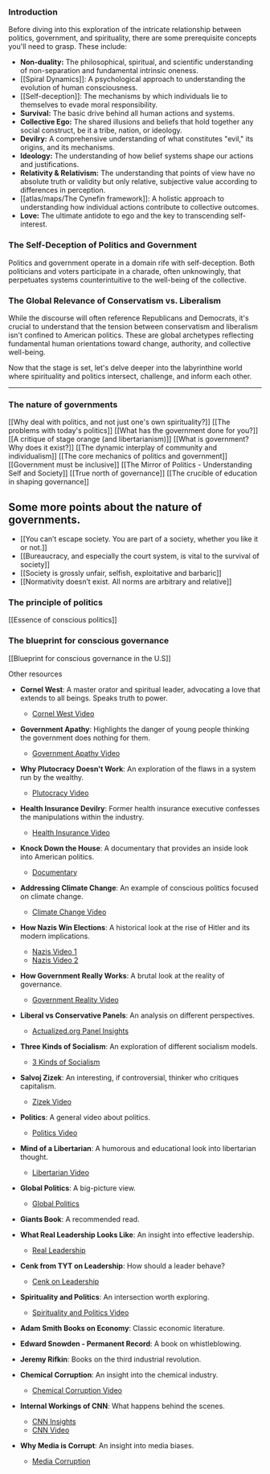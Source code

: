 ### Introduction

Before diving into this exploration of the intricate relationship between politics, government, and spirituality, there are some prerequisite concepts you'll need to grasp. These include:

- **Non-duality:** The philosophical, spiritual, and scientific understanding of non-separation and fundamental intrinsic oneness.
- [[Spiral Dynamics]]: A psychological approach to understanding the evolution of human consciousness.
- [[Self-deception]]: The mechanisms by which individuals lie to themselves to evade moral responsibility.
- **Survival:** The basic drive behind all human actions and systems.
- **Collective Ego:** The shared illusions and beliefs that hold together any social construct, be it a tribe, nation, or ideology.
- **Devilry:** A comprehensive understanding of what constitutes "evil," its origins, and its mechanisms.
- **Ideology:** The understanding of how belief systems shape our actions and justifications.
- **Relativity & Relativism:** The understanding that points of view have no absolute truth or validity but only relative, subjective value according to differences in perception.
- [[atlas/maps/The Cynefin framework]]: A holistic approach to understanding how individual actions contribute to collective outcomes.
- **Love:** The ultimate antidote to ego and the key to transcending self-interest.

### The Self-Deception of Politics and Government

Politics and government operate in a domain rife with self-deception. Both politicians and voters participate in a charade, often unknowingly, that perpetuates systems counterintuitive to the well-being of the collective.

### The Global Relevance of Conservatism vs. Liberalism

While the discourse will often reference Republicans and Democrats, it's crucial to understand that the tension between conservatism and liberalism isn't confined to American politics. These are global archetypes reflecting fundamental human orientations toward change, authority, and collective well-being.

Now that the stage is set, let's delve deeper into the labyrinthine world where spirituality and politics intersect, challenge, and inform each other.

---  

### The nature of governments

[[Why deal with politics, and not just one's own spirituality?]]
[[The problems with today's politics]]
[[What has the government done for you?]]
[[A critique of stage orange (and libertarianism)]]
[[What is government? Why does it exist?]]
[[The dynamic interplay of community and individualism]]
[[The core mechanics of politics and government]]
[[Government must be inclusive]]
[[The Mirror of Politics - Understanding Self and Society]]
[[True north of governance]]
[[The crucible of education in shaping governance]]

## Some more points about the nature of governments.


- [[You can’t escape society. You are part of a society, whether you like it or not.]]
- [[Bureaucracy, and especially the court system, is vital to the survival of society]]
- [[Society is grossly unfair, selfish, exploitative and barbaric]]
- [[Normativity doesn’t exist. All norms are arbitrary and relative]]

### The principle of politics

[[Essence of conscious politics]]

### The blueprint for conscious governance

[[Blueprint for conscious governance in the U.S]]



Other resources

- **Cornel West**: A master orator and spiritual leader, advocating a love that extends to all beings. Speaks truth to power.
    
    - [Cornel West Video](https://youtu.be/gAYLKvUeWNo)
- **Government Apathy**: Highlights the danger of young people thinking the government does nothing for them.
    
    - [Government Apathy Video](https://youtu.be/eozs2ZmqYmM)
- **Why Plutocracy Doesn't Work**: An exploration of the flaws in a system run by the wealthy.
    
    - [Plutocracy Video](https://youtu.be/q2gO4DKVpa8)
- **Health Insurance Devilry**: Former health insurance executive confesses the manipulations within the industry.
    - [Health Insurance Video](https://youtu.be/djD-OeIJ2G4)
- **Knock Down the House**: A documentary that provides an inside look into American politics.
    - [Documentary](https://youtu.be/_wGZc8ZjFY4)
- **Addressing Climate Change**: An example of conscious politics focused on climate change.
    - [Climate Change Video](https://youtu.be/yoFaQ9faV8I)
- **How Nazis Win Elections**: A historical look at the rise of Hitler and its modern implications.
    
    - [Nazis Video 1](https://youtu.be/6qvB5tHRNOI)
    - [Nazis Video 2](https://youtu.be/gu7n0_gVgTc)
- **How Government Really Works**: A brutal look at the reality of governance.
    
    - [Government Reality Video](https://youtu.be/BT254smRufA)
- **Liberal vs Conservative Panels**: An analysis on different perspectives.
    
    - [Actualized.org Panel Insights](https://www.actualized.org/insights/vices-liberal-vs-conservative-panels)
- **Three Kinds of Socialism**: An exploration of different socialism models.
    
    - [3 Kinds of Socialism](https://www.actualized.org/insights/3-kinds-of-socialism)
- **Salvoj Zizek**: An interesting, if controversial, thinker who critiques capitalism.
    
    - [Zizek Video](https://youtu.be/e2O6f2R9PZI)
- **Politics**: A general video about politics.
    
    - [Politics Video](https://youtu.be/BlFDue0R6Ck)
- **Mind of a Libertarian**: A humorous and educational look into libertarian thought.
    
    - [Libertarian Video](https://youtu.be/qCOQq0MqjrY)
- **Global Politics**: A big-picture view.
    
    - [Global Politics](https://actualized.org/insights/the-big-picture-of-global-politics)
- **Giants Book**: A recommended read.
    
- **What Real Leadership Looks Like**: An insight into effective leadership.
    
    - [Real Leadership](https://actualized.org/insights/what-real-leadership-looks-like)
- **Cenk from TYT on Leadership**: How should a leader behave?
    
    - [Cenk on Leadership](https://actualized.org/insights/wolf-pac-anti-corruption-speech)
- **Spirituality and Politics**: An intersection worth exploring.
    
    - [Spirituality and Politics Video](https://youtu.be/5mP38NGImsc)
- **Adam Smith Books on Economy**: Classic economic literature.
    
- **Edward Snowden - Permanent Record**: A book on whistleblowing.
    
- **Jeremy Rifkin**: Books on the third industrial revolution.
    
- **Chemical Corruption**: An insight into the chemical industry.
    
    - [Chemical Corruption Video](https://youtu.be/wsoqJFQT3Kk)
- **Internal Workings of CNN**: What happens behind the scenes.
    
    - [CNN Insights](https://actualized.org/insights/internal-workings-of-cnn)
    - [CNN Video](https://youtu.be/CJASlSNRxv8)
- **Why Media is Corrupt**: An insight into media biases.
    
    - [Media Corruption](https://actualized.org/insights/why-the-media-is-corrupt)